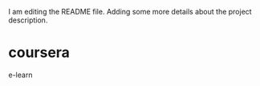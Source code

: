 I am editing the README file. Adding some more details about the project description.
# coursera
e-learn
